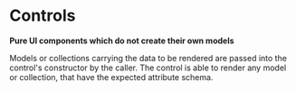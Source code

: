 # Controls

**Pure UI components which do not create their own models**

Models or collections carrying the data to be rendered are passed
into the control's constructor by the caller. The control is able
to render any model or collection, that have the expected attribute schema.

